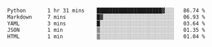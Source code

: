 <!--START_SECTION:waka-->

```txt
Python       1 hr 31 mins    █████████████████████▓░░░   86.74 %
Markdown     7 mins          █▓░░░░░░░░░░░░░░░░░░░░░░░   06.93 %
YAML         3 mins          █░░░░░░░░░░░░░░░░░░░░░░░░   03.64 %
JSON         1 min           ▒░░░░░░░░░░░░░░░░░░░░░░░░   01.35 %
HTML         1 min           ▒░░░░░░░░░░░░░░░░░░░░░░░░   01.04 %
```

<!--END_SECTION:waka-->

